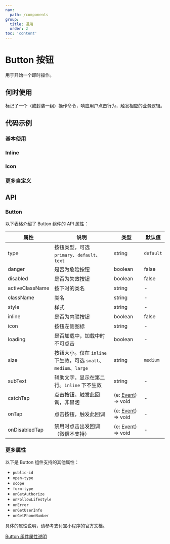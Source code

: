 ```yaml
---
nav:
  path: /components
group:
  title: 通用
  order: 2
toc: 'content'
---
```


# Button 按钮

<!-- <code src="../../docs/components/compatibility.tsx" inline="true"></code> -->

用于开始一个即时操作。

## 何时使用

标记了一个（或封装一组）操作命令，响应用户点击行为，触发相应的业务逻辑。

## 代码示例

### 基本使用

<!-- <code src='pages/Button/index'></code> -->

### Inline

<!-- <code src='pages/ButtonInline/index'></code> -->

### Icon

<!-- <code src='pages/ButtonIcon/index'></code> -->

### 更多自定义

<!-- <code src='pages/ButtonCustom/index'></code> -->

## API

### Button

以下表格介绍了 Button 组件的 API 属性：

| 属性            | 说明                                                            | 类型                                                                          | 默认值    |
| --------------- | --------------------------------------------------------------- | ----------------------------------------------------------------------------- | --------- |
| type            | 按钮类型，可选 `primary`、`default`、`text`                     | string                                                                        | `default` |
| danger          | 是否为危险按钮                                                  | boolean                                                                       | false     |
| disabled        | 是否为失效按钮                                                  | boolean                                                                       | false     |
| activeClassName | 按下时的类名                                                    | string                                                                        | -         |
| className       | 类名                                                            | string                                                                        | -         |
| style           | 样式                                                            | string                                                                        | -         |
| inline          | 是否为内联按钮                                                  | boolean                                                                       | false     |
| icon            | 按钮左侧图标                                                    | string                                                                        | -         |
| loading         | 是否加载中，加载中时不可点击                                    | boolean                                                                       | -         |
| size            | 按钮大小。仅在 `inline` 下生效，可选 `small`、`medium`、`large` | string                                                                        | `medium`  |
| subText         | 辅助文字，显示在第二行。`inline` 下不生效                       | string                                                                        | -         |
| catchTap        | 点击按钮，触发此回调，非冒泡                                    | (e: [Event](https://opendocs.alipay.com/mini/framework/event-object)) => void | -         |
| onTap           | 点击按钮，触发此回调                                            | (e: [Event](https://opendocs.alipay.com/mini/framework/event-object)) => void | -         |
| onDisabledTap   | 禁用时点击出发回调（微信不支持）                                | (e: [Event](https://opendocs.alipay.com/mini/framework/event-object)) => void | -         |

### 更多属性

以下是 Button 组件支持的其他属性：

- `public-id`
- `open-type`
- `scope`
- `form-type`
- `onGetAuthorize`
- `onFollowLifestyle`
- `onError`
- `onGetUserInfo`
- `onGetPhoneNumber`

具体的属性说明，请参考支付宝小程序的官方文档。

[Button 组件属性说明](https://opendocs.alipay.com/mini/component/button#%E5%B1%9E%E6%80%A7%E8%AF%B4%E6%98%8E)
